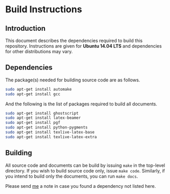 # Build Instructions

## Introduction

This document describes the dependencies required to build this repository.
Instructions are given for __Ubuntu 14.04 LTS__ and dependencies for other
distributions may vary.

## Dependencies

The package(s) needed for building source code are as follows.

```bash
sudo apt-get install automake
sudo apt-get install gcc
```

And the following is the list of packages required to build all documents.

```bash
sudo apt-get install ghostscript
sudo apt-get install latex-beamer
sudo apt-get install pgf
sudo apt-get install python-pygments
sudo apt-get install texlive-latex-base
sudo apt-get install texlive-latex-extra
```

## Building

All source code and documents can be build by issuing `make` in the top-level
directory.
If you wish to build source code only, issue `make code`.
Similarly, if you intend to build only the documents, you can run `make docs`.

Please send [me](mailto:pejman@ghorbanzade.com) a note in case you found a
dependency not listed here.

